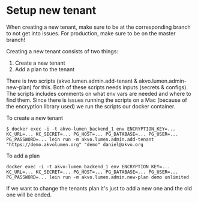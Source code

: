 # Setup new tenant

When creating a new tenant, make sure to be at the corresponding branch to not
get into issues. For production, make sure to be on the master branch!

Creating a new tenant consists of two things:

1. Create a new tenant
2. Add a plan to the tenant

There is two scripts (akvo.lumen.admin.add-tenant & akvo.lumen.admin-new-plan)
for this. Both of these scripts needs inputs (secrets & configs). The scripts
includes comments on what env vars are needed and where to find them. Since
there is issues running the scripts on a Mac (because of the encryption library
used) we run the scripts our docker container.

To create a new tenant
```
$ docker exec -i -t akvo-lumen_backend_1 env ENCRYPTION_KEY=... KC_URL=... KC_SECRET=... PG_HOST=... PG_DATABASE=... PG_USER=... PG_PASSWORD=... lein run -m akvo.lumen.admin.add-tenant "https://demo.akvolumen.org" "demo" daniel@akvo.org
```
To add a plan

```
docker exec -i -t akvo-lumen_backend_1 env ENCRYPTION_KEY=... KC_URL=... KC_SECRET=... PG_HOST=... PG_DATABASE=... PG_USER=... PG_PASSWORD=... lein run -m akvo.lumen.admin.new-plan demo unlimited
```

If we want to change the tenants plan it's just to add a new one and the old one
will be ended.
